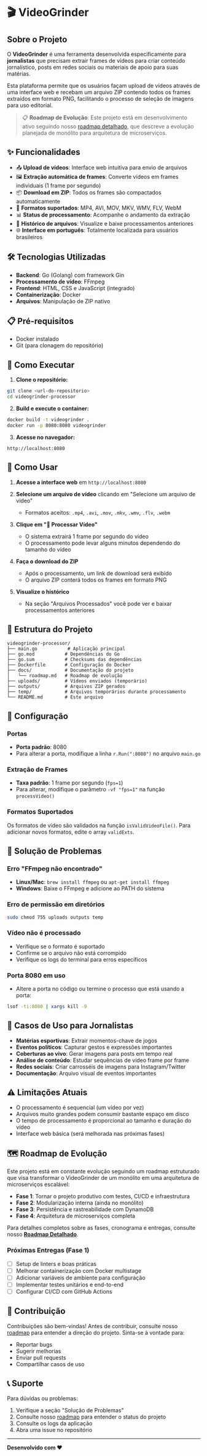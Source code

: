 # 🎬 VideoGrinder

## Sobre o Projeto

O **VideoGrinder** é uma ferramenta desenvolvida especificamente para **jornalistas** que precisam extrair frames de vídeos para criar conteúdo jornalístico, posts em redes sociais ou materiais de apoio para suas matérias.

Esta plataforma permite que os usuários façam upload de vídeos através de uma interface web e recebam um arquivo ZIP contendo todos os frames extraídos em formato PNG, facilitando o processo de seleção de imagens para uso editorial.

> 📋 **Roadmap de Evolução**: Este projeto está em desenvolvimento ativo seguindo nosso [roadmap detalhado](./docs/roadmap.md), que descreve a evolução planejada de monólito para arquitetura de microserviços.

## ✨ Funcionalidades

- 📤 **Upload de vídeos**: Interface web intuitiva para envio de arquivos
- 🖼️ **Extração automática de frames**: Converte vídeos em frames individuais (1 frame por segundo)
- 📦 **Download em ZIP**: Todos os frames são compactados automaticamente
- 🎯 **Formatos suportados**: MP4, AVI, MOV, MKV, WMV, FLV, WebM
- 📊 **Status de processamento**: Acompanhe o andamento da extração
- 📁 **Histórico de arquivos**: Visualize e baixe processamentos anteriores
- 🌐 **Interface em português**: Totalmente localizada para usuários brasileiros

## 🛠️ Tecnologias Utilizadas

- **Backend**: Go (Golang) com framework Gin
- **Processamento de vídeo**: FFmpeg
- **Frontend**: HTML, CSS e JavaScript (integrado)
- **Containerização**: Docker
- **Arquivos**: Manipulação de ZIP nativo

## 📋 Pré-requisitos

- Docker instalado
- Git (para clonagem do repositório)

## 🚀 Como Executar

1. **Clone o repositório:**
```bash
git clone <url-do-repositorio>
cd videogrinder-processor
```

2. **Build e execute o container:**
```bash
docker build -t videogrinder .
docker run -p 8080:8080 videogrinder
```

3. **Acesse no navegador:**
```
http://localhost:8080
```

## 📖 Como Usar

1. **Acesse a interface web** em `http://localhost:8080`

2. **Selecione um arquivo de vídeo** clicando em "Selecione um arquivo de vídeo"
   - Formatos aceitos: `.mp4`, `.avi`, `.mov`, `.mkv`, `.wmv`, `.flv`, `.webm`

3. **Clique em "🚀 Processar Vídeo"**
   - O sistema extrairá 1 frame por segundo do vídeo
   - O processamento pode levar alguns minutos dependendo do tamanho do vídeo

4. **Faça o download do ZIP**
   - Após o processamento, um link de download será exibido
   - O arquivo ZIP conterá todos os frames em formato PNG

5. **Visualize o histórico**
   - Na seção "Arquivos Processados" você pode ver e baixar processamentos anteriores

## 📁 Estrutura do Projeto

```
videogrinder-processor/
├── main.go           # Aplicação principal
├── go.mod           # Dependências do Go
├── go.sum           # Checksums das dependências
├── Dockerfile       # Configuração do Docker
├── docs/            # Documentação do projeto
│   └── roadmap.md   # Roadmap de evolução
├── uploads/         # Vídeos enviados (temporário)
├── outputs/         # Arquivos ZIP gerados
├── temp/            # Arquivos temporários durante processamento
└── README.md        # Este arquivo
```

## 🔧 Configuração

### Portas
- **Porta padrão**: 8080
- Para alterar a porta, modifique a linha `r.Run(":8080")` no arquivo `main.go`

### Extração de Frames
- **Taxa padrão**: 1 frame por segundo (`fps=1`)
- Para alterar, modifique o parâmetro `-vf "fps=1"` na função `processVideo()`

### Formatos Suportados
Os formatos de vídeo são validados na função `isValidVideoFile()`. Para adicionar novos formatos, edite o array `validExts`.

## 🐛 Solução de Problemas

### Erro "FFmpeg não encontrado"
- **Linux/Mac**: `brew install ffmpeg` ou `apt-get install ffmpeg`
- **Windows**: Baixe o FFmpeg e adicione ao PATH do sistema

### Erro de permissão em diretórios
```bash
sudo chmod 755 uploads outputs temp
```

### Vídeo não é processado
- Verifique se o formato é suportado
- Confirme se o arquivo não está corrompido
- Verifique os logs do terminal para erros específicos

### Porta 8080 em uso
- Altere a porta no código ou termine o processo que está usando a porta:
```bash
lsof -ti:8080 | xargs kill -9
```

## 🎯 Casos de Uso para Jornalistas

- **Matérias esportivas**: Extrair momentos-chave de jogos
- **Eventos políticos**: Capturar gestos e expressões importantes
- **Coberturas ao vivo**: Gerar imagens para posts em tempo real
- **Análise de conteúdo**: Estudar sequências de vídeo frame por frame
- **Redes sociais**: Criar carrosséis de imagens para Instagram/Twitter
- **Documentação**: Arquivo visual de eventos importantes

## ⚠️ Limitações Atuais

- O processamento é sequencial (um vídeo por vez)
- Arquivos muito grandes podem consumir bastante espaço em disco
- O tempo de processamento é proporcional ao tamanho e duração do vídeo
- Interface web básica (será melhorada nas próximas fases)

## 🗺️ Roadmap de Evolução

Este projeto está em constante evolução seguindo um roadmap estruturado que visa transformar o VideoGrinder de um monólito em uma arquitetura de microserviços escalável:

- **Fase 1**: Tornar o projeto produtivo com testes, CI/CD e infraestrutura
- **Fase 2**: Modularização interna (ainda no monólito)
- **Fase 3**: Persistência e rastreabilidade com DynamoDB
- **Fase 4**: Arquitetura de microserviços completa

Para detalhes completos sobre as fases, cronograma e entregas, consulte nosso **[Roadmap Detalhado](./docs/roadmap.md)**.

### Próximas Entregas (Fase 1)
- [ ] Setup de linters e boas práticas
- [ ] Melhorar containerização com Docker multistage
- [ ] Adicionar variáveis de ambiente para configuração
- [ ] Implementar testes unitários e end-to-end
- [ ] Configurar CI/CD com GitHub Actions

## 🤝 Contribuição

Contribuições são bem-vindas! Antes de contribuir, consulte nosso [roadmap](./docs/roadmap.md) para entender a direção do projeto. Sinta-se à vontade para:

- Reportar bugs
- Sugerir melhorias
- Enviar pull requests
- Compartilhar casos de uso

## 📞 Suporte

Para dúvidas ou problemas:
1. Verifique a seção "Solução de Problemas" 
2. Consulte nosso [roadmap](./docs/roadmap.md) para entender o status do projeto
3. Consulte os logs da aplicação
4. Abra uma issue no repositório

---

**Desenvolvido com ❤️**
